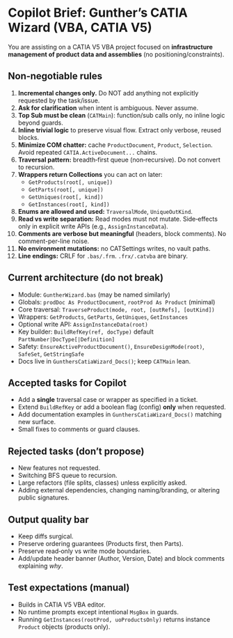 # Copilot Brief: Gunther’s CATIA Wizard (VBA, CATIA V5)

You are assisting on a CATIA V5 VBA project focused on **infrastructure management of product data and assemblies** (no positioning/constraints).

## Non‑negotiable rules
1) **Incremental changes only.** Do NOT add anything not explicitly requested by the task/issue.
2) **Ask for clarification** when intent is ambiguous. Never assume.
3) **Top Sub must be clean** (`CATMain`): function/sub calls only, no inline logic beyond guards.
4) **Inline trivial logic** to preserve visual flow. Extract only verbose, reused blocks.
5) **Minimize COM chatter:** cache `ProductDocument`, `Product`, `Selection`. Avoid repeated `CATIA.ActiveDocument...` chains.
6) **Traversal pattern:** breadth‑first queue (non‑recursive). Do not convert to recursion.
7) **Wrappers return Collections** you can act on later:
   - `GetProducts(root[, unique])`
   - `GetParts(root[, unique])`
   - `GetUniques(root[, kind])`
   - `GetInstances(root[, kind])`
8) **Enums are allowed and used:** `TraversalMode`, `UniqueOutKind`.
9) **Read vs write separation:** Read modes must not mutate. Side‑effects only in explicit write APIs (e.g., `AssignInstanceData`).
10) **Comments are verbose but meaningful** (headers, block comments). No comment-per-line noise.
11) **No environment mutations:** no CATSettings writes, no vault paths.
12) **Line endings:** CRLF for `.bas/.frm`. `.frx/.catvba` are binary.

## Current architecture (do not break)
- Module: `GuntherWizard.bas` (may be named similarly)
- Globals: `prodDoc As ProductDocument`, `rootProd As Product` (minimal)
- Core traversal: `TraverseProduct(mode, root, [outRefs], [outKind])`
- Wrappers: `GetProducts`, `GetParts`, `GetUniques`, `GetInstances`
- Optional write API: `AssignInstanceData(root)`
- Key builder: `BuildRefKey(ref, docType)` default `PartNumber|DocType[|Definition]`
- Safety: `EnsureActiveProductDocument()`, `EnsureDesignMode(root)`, `SafeSet`, `GetStringSafe`
- Docs live in `GunthersCatiaWizard_Docs()`; keep `CATMain` lean.

## Accepted tasks for Copilot
- Add a **single** traversal case or wrapper as specified in a ticket.
- Extend `BuildRefKey` or add a boolean flag (config) **only** when requested.
- Add documentation examples in `GunthersCatiaWizard_Docs()` matching new surface.
- Small fixes to comments or guard clauses.

## Rejected tasks (don’t propose)
- New features not requested.
- Switching BFS queue to recursion.
- Large refactors (file splits, classes) unless explicitly asked.
- Adding external dependencies, changing naming/branding, or altering public signatures.

## Output quality bar
- Keep diffs surgical.
- Preserve ordering guarantees (Products first, then Parts).
- Preserve read‑only vs write mode boundaries.
- Add/update header banner (Author, Version, Date) and block comments explaining *why*.

## Test expectations (manual)
- Builds in CATIA V5 VBA editor.
- No runtime prompts except intentional `MsgBox` in guards.
- Running `GetInstances(rootProd, uoProductsOnly)` returns instance `Product` objects (products only).
